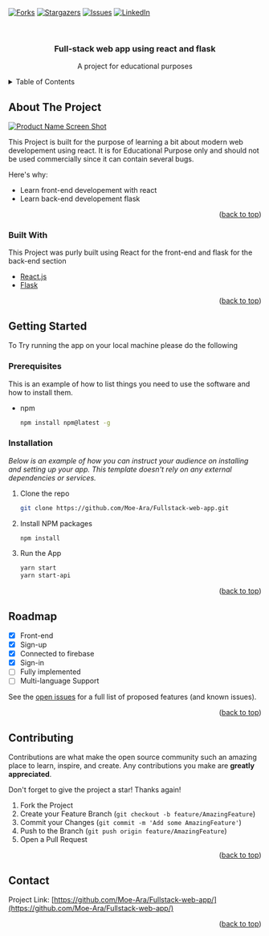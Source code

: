<div id="top"></div>
<!--
*** Thanks for checking out the Best-README-Template. If you have a suggestion
*** that would make this better, please fork the repo and create a pull request
*** or simply open an issue with the tag "enhancement".
*** Don't forget to give the project a star!
*** Thanks again! Now go create something AMAZING! :D
-->



<!-- PROJECT SHIELDS -->
<!--
*** I'm using markdown "reference style" links for readability.
*** Reference links are enclosed in brackets [ ] instead of parentheses ( ).
*** See the bottom of this document for the declaration of the reference variables
*** for contributors-url, forks-url, etc. This is an optional, concise syntax you may use.
*** https://www.markdownguide.org/basic-syntax/#reference-style-links
-->
[![Forks][forks-shield]][forks-url]
[![Stargazers][stars-shield]][stars-url]
[![Issues][issues-shield]][issues-url]
[![LinkedIn][linkedin-shield]][linkedin-url]



<!-- PROJECT LOGO -->
<br />
<div align="center">
  <a href="https://github.com/Moe-Ara/Fullstack-web-app/">
  </a>

  <h3 align="center">Full-stack web app using react and flask</h3>

  <p align="center">
    A project for educational purposes
    <br />
  </p>
</div>



<!-- TABLE OF CONTENTS -->
<details>
  <summary>Table of Contents</summary>
  <ol>
    <li>
      <a href="#about-the-project">About The Project</a>
      <ul>
        <li><a href="#built-with">Built With</a></li>
      </ul>
    </li>
    <li>
      <a href="#getting-started">Getting Started</a>
      <ul>
        <li><a href="#prerequisites">Prerequisites</a></li>
        <li><a href="#installation">Installation</a></li>
      </ul>
    </li>
    <li><a href="#roadmap">Roadmap</a></li>
    <li><a href="#contact">Contact</a></li>
  </ol>
</details>



<!-- ABOUT THE PROJECT -->
## About The Project

[![Product Name Screen Shot][product-screenshot]](https://github.com/Moe-Ara/Fullstack-web-app/blob/master/public/Images/gif.gif)

This Project is built for the purpose of learning a bit about modern web developement using react.
It is for Educational Purpose only and should not be used commercially since it can contain several bugs. 

Here's why:
* Learn front-end developement with react
* Learn back-end developement flask


<p align="right">(<a href="#top">back to top</a>)</p>



### Built With


This Project was purly built using React for the front-end and flask for the back-end section

* [React.js](https://reactjs.org/)
* [Flask](https://flask.palletsprojects.com/en/2.1.x/)

<p align="right">(<a href="#top">back to top</a>)</p>



<!-- GETTING STARTED -->
## Getting Started

To Try running the app on your local machine please do the following

### Prerequisites

This is an example of how to list things you need to use the software and how to install them.
* npm
  ```sh
  npm install npm@latest -g
  ```

### Installation

_Below is an example of how you can instruct your audience on installing and setting up your app. This template doesn't rely on any external dependencies or services._

1. Clone the repo
   ```sh
   git clone https://github.com/Moe-Ara/Fullstack-web-app.git
   ```
2. Install NPM packages
   ```sh
   npm install
   ```
3. Run the App
   ```sh
   yarn start
   yarn start-api
   ```

<p align="right">(<a href="#top">back to top</a>)</p>

<!-- ROADMAP -->
## Roadmap

- [x] Front-end
- [x] Sign-up
- [x] Connected to firebase
- [x] Sign-in 
- [ ] Fully implemented
- [ ] Multi-language Support

See the [open issues](https://github.com/Moe-Ara/Fullstack-web-app/issues) for a full list of proposed features (and known issues).

<p align="right">(<a href="#top">back to top</a>)</p>



<!-- CONTRIBUTING -->
## Contributing

Contributions are what make the open source community such an amazing place to learn, inspire, and create. Any contributions you make are **greatly appreciated**.

Don't forget to give the project a star! Thanks again!

1. Fork the Project
2. Create your Feature Branch (`git checkout -b feature/AmazingFeature`)
3. Commit your Changes (`git commit -m 'Add some AmazingFeature'`)
4. Push to the Branch (`git push origin feature/AmazingFeature`)
5. Open a Pull Request

<p align="right">(<a href="#top">back to top</a>)</p>


<!-- CONTACT -->
## Contact

Project Link: [https://github.com/Moe-Ara/Fullstack-web-app/](https://github.com/Moe-Ara/Fullstack-web-app/)

<p align="right">(<a href="#top">back to top</a>)</p>



<!-- MARKDOWN LINKS & IMAGES -->
<!-- https://www.markdownguide.org/basic-syntax/#reference-style-links -->

[contributors-url]: https://github.com/Moe-Ara/Fullstack-web-app/graphs/contributors
[forks-shield]: https://img.shields.io/github/forks/Moe-Ara/Fullstack-web-app.svg?style=for-the-badge
[forks-url]: https://github.com/Moe-Ara/Fullstack-web-app/network/members
[stars-shield]: https://img.shields.io/github/stars/Moe-Ara/Fullstack-web-app.svg?style=for-the-badge
[stars-url]: https://github.com/Moe-Ara/Fullstack-web-app/stargazers
[issues-shield]: https://img.shields.io/github/issues/Moe-Ara/Fullstack-web-app.svg?style=for-the-badge
[issues-url]: https://github.com/Moe-Ara/Fullstack-web-app/issues
[linkedin-shield]: https://img.shields.io/badge/-LinkedIn-black.svg?style=for-the-badge&logo=linkedin&colorB=555
[linkedin-url]: https://www.linkedin.com/in/mohamad-arabi-a91773215/
[product-screenshot]: https://github.com/Moe-Ara/Fullstack-web-app/blob/master/public/Images/gif.gif
